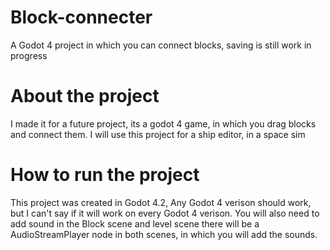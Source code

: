# Block-connecter
A Godot 4 project in which you can connect blocks, saving is still work in progress

# About the project 
I made it for a future project, its a godot 4 game,
in which you drag blocks and connect them.
I will use this project for a ship editor, in a space sim

# How to run the project
This project was created in Godot 4.2, Any Godot 4 verison should work, but I can't say if it will work on every Godot 4 verison.
You will also need to add sound in the Block scene and level scene there will be a AudioStreamPlayer node in both scenes, in which you will add the sounds.


